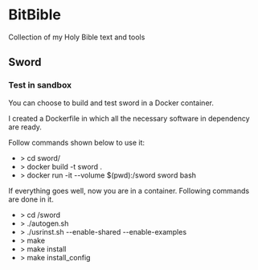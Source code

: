 # BitBible
Collection of my Holy Bible text and tools

## Sword
### Test in sandbox
You can choose to build and test sword in a Docker container. 

I created a Dockerfile in which all the necessary software in dependency are ready.

Follow commands shown below to use it:

* \> cd sword/
* \> docker build -t sword .
* \> docker run -it --volume $(pwd):/sword sword bash

If everything goes well, now you are in a container. Following commands are done in it.

* \> cd /sword
* \> ./autogen.sh 
* \> ./usrinst.sh --enable-shared --enable-examples 
* \> make 
* \> make install 
* \> make install_config

